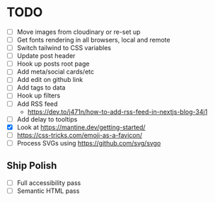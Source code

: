 # TODO

- [ ] Move images from cloudinary or re-set up
- [ ] Get fonts rendering in all browsers, local and remote
- [ ] Switch tailwind to CSS variables
- [ ] Update post header
- [ ] Hook up posts root page
- [ ] Add meta/social cards/etc
- [ ] Add edit on github link
- [ ] Add tags to data
- [ ] Hook up filters
- [ ] Add RSS feed
  - https://dev.to/j471n/how-to-add-rss-feed-in-nextjs-blog-34j1
- [ ] Add delay to tooltips
- [x] Look at https://mantine.dev/getting-started/
- [ ] https://css-tricks.com/emoji-as-a-favicon/
- [ ] Process SVGs using https://github.com/svg/svgo

## Ship Polish

- [ ] Full accessibility pass
- [ ] Semantic HTML pass

